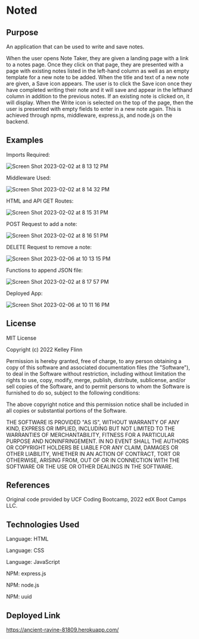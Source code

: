 # Noted

## Purpose

An application that can be used to write and save notes.

When the user opens Note Taker, they are given a landing page with a link to a notes page. Once they click on that page, they are presented with a page with existing notes listed in the left-hand column as well as an empty template for a new note to be added. When the title and text of a new note are given, a Save icon appears. The user is to click the Save icon once they have completed writing their note and it will save and appear in the lefthand column in addition to the previous notes. If an existing note is clicked on, it will display. When the Write icon is selected on the top of the page, then the user is presented with empty fields to enter in a new note again. This is achieved through npms, middleware, express.js, and node.js on the backend.  

## Examples

Imports Required:

![Screen Shot 2023-02-02 at 8 13 12 PM](https://user-images.githubusercontent.com/116764540/216487427-7a201e87-f660-4c66-b7c0-b450af5b311b.png)

Middleware Used:

![Screen Shot 2023-02-02 at 8 14 32 PM](https://user-images.githubusercontent.com/116764540/216487571-c2bcd381-61c3-4e44-8767-d512f0605537.png)

HTML and API GET Routes:

![Screen Shot 2023-02-02 at 8 15 31 PM](https://user-images.githubusercontent.com/116764540/216487684-00967eb0-d17a-4c36-80aa-96f323ffcb05.png)

POST Request to add a note: 

![Screen Shot 2023-02-02 at 8 16 51 PM](https://user-images.githubusercontent.com/116764540/216487853-a1887e7b-a8fe-46b4-a56c-66f2538b87ea.png)

DELETE Request to remove a note:

![Screen Shot 2023-02-06 at 10 13 15 PM](https://user-images.githubusercontent.com/116764540/217139084-a2133e9b-f898-43bb-a08e-a9c86a664af9.png)

Functions to append JSON file:

![Screen Shot 2023-02-02 at 8 17 57 PM](https://user-images.githubusercontent.com/116764540/216487995-118edef0-c136-48ca-8831-82fd22b4644f.png)

Deployed App:

![Screen Shot 2023-02-06 at 10 11 16 PM](https://user-images.githubusercontent.com/116764540/217138791-4c792458-167e-47f0-acf4-a6a4e162d6d9.png)

## License

MIT License

Copyright (c) 2022 Kelley Flinn

Permission is hereby granted, free of charge, to any person obtaining a copy
of this software and associated documentation files (the "Software"), to deal
in the Software without restriction, including without limitation the rights
to use, copy, modify, merge, publish, distribute, sublicense, and/or sell
copies of the Software, and to permit persons to whom the Software is
furnished to do so, subject to the following conditions:

The above copyright notice and this permission notice shall be included in all
copies or substantial portions of the Software.

THE SOFTWARE IS PROVIDED "AS IS", WITHOUT WARRANTY OF ANY KIND, EXPRESS OR
IMPLIED, INCLUDING BUT NOT LIMITED TO THE WARRANTIES OF MERCHANTABILITY,
FITNESS FOR A PARTICULAR PURPOSE AND NONINFRINGEMENT. IN NO EVENT SHALL THE
AUTHORS OR COPYRIGHT HOLDERS BE LIABLE FOR ANY CLAIM, DAMAGES OR OTHER
LIABILITY, WHETHER IN AN ACTION OF CONTRACT, TORT OR OTHERWISE, ARISING FROM,
OUT OF OR IN CONNECTION WITH THE SOFTWARE OR THE USE OR OTHER DEALINGS IN THE
SOFTWARE.

## References

Original code provided by UCF Coding Bootcamp, 2022 edX Boot Camps LLC.

## Technologies Used

Language: HTML

Language: CSS

Language: JavaScript

NPM: express.js

NPM: node.js

NPM: uuid


## Deployed Link

https://ancient-ravine-81809.herokuapp.com/
